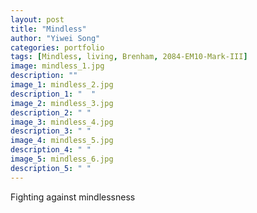 ```yaml
---
layout: post
title: "Mindless"
author: "Yiwei Song"
categories: portfolio
tags: [Mindless, living, Brenham, 2084-EM10-Mark-III]
image: mindless_1.jpg
description: ""
image_1: mindless_2.jpg
description_1: "  "
image_2: mindless_3.jpg
description_2: " "
image_3: mindless_4.jpg
description_3: " "
image_4: mindless_5.jpg
description_4: " "
image_5: mindless_6.jpg
description_5: " "
---
```

Fighting against mindlessness
